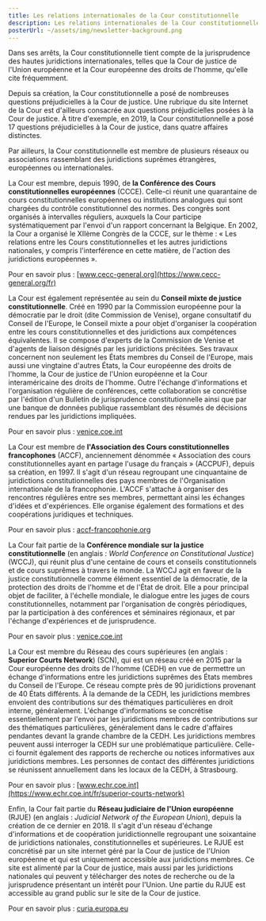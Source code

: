 ```yaml
---
title: Les relations internationales de la Cour constitutionnelle
description: Les relations internationales de la Cour constitutionnelle
posterUrl: ~/assets/img/newsletter-background.png
---
```


Dans ses arrêts, la Cour constitutionnelle tient compte de la jurisprudence des hautes juridictions internationales, telles que la Cour de justice de l&#39;Union européenne et la Cour européenne des droits de l&#39;homme, qu&#39;elle cite fréquemment.

Depuis sa création, la Cour constitutionnelle a posé de nombreuses questions préjudicielles à la Cour de justice. Une rubrique du site Internet de la Cour est d&#39;ailleurs consacrée aux questions préjudicielles posées à la Cour de justice.
À titre d&#39;exemple, en 2019, la Cour constitutionnelle a posé 17 questions préjudicielles à la Cour de justice, dans quatre affaires distinctes.

Par ailleurs, la Cour constitutionnelle est membre de plusieurs réseaux ou associations rassemblant des juridictions suprêmes étrangères, européennes ou internationales.

La Cour est membre, depuis 1990, de **la Conférence des Cours constitutionnelles européennes** (CCCE). Celle-ci réunit une quarantaine de cours constitutionnelles européennes ou institutions analogues qui sont chargées du contrôle constitutionnel des normes. Des congrès sont organisés à intervalles réguliers, auxquels la Cour participe systématiquement par l&#39;envoi d&#39;un rapport concernant la Belgique. En 2002, la Cour a organisé le XIIème Congrès de la CCCE, sur le thème : « Les relations entre les Cours constitutionnelles et les autres juridictions nationales, y compris l&#39;interférence en cette matière, de l&#39;action des juridictions européennes ».

Pour en savoir plus : [www.cecc-general.org](https://www.cecc-general.org/fr)

La Cour est également représentée au sein du **Conseil mixte de justice constitutionnelle**. Créé en 1990 par la Commission européenne pour la démocratie par le droit (dite Commission de Venise), organe consultatif du Conseil de l&#39;Europe, le Conseil mixte a pour objet d&#39;organiser la coopération entre les cours constitutionnelles et des juridictions aux compétences équivalentes. Il se compose d&#39;experts de la Commission de Venise et d&#39;agents de liaison désignés par les juridictions précitées. Ses travaux concernent non seulement les États membres du Conseil de l&#39;Europe, mais aussi une vingtaine d&#39;autres États, la Cour européenne des droits de l&#39;homme, la Cour de justice de l&#39;Union européenne et la Cour interaméricaine des droits de l&#39;homme. Outre l&#39;échange d&#39;informations et l&#39;organisation régulière de conférences, cette collaboration se concrétise par l&#39;édition d&#39;un Bulletin de jurisprudence constitutionnelle ainsi que par une banque de données publique rassemblant des résumés de décisions rendues par les juridictions impliquées.

Pour en savoir plus : [venice.coe.int](https://venice.coe.int/WebForms/pages/?p=01_Constitutional_Justice&lang=FR)

La Cour est membre de **l&#39;Association des Cours constitutionnelles francophones** (ACCF), anciennement dénommée « Association des cours constitutionnelles ayant en partage l&#39;usage du français » (ACCPUF), depuis sa création, en 1997. Il s&#39;agit d&#39;un réseau regroupant une cinquantaine de juridictions constitutionnelles des pays membres de l&#39;Organisation internationale de la francophonie. L&#39;ACCF s&#39;attache à organiser des rencontres régulières entre ses membres, permettant ainsi les échanges d&#39;idées et d&#39;expériences. Elle organise également des formations et des coopérations juridiques et techniques.

Pour en savoir plus : [accf-francophonie.org](https://accf-francophonie.org/)

La Cour fait partie de la **Conférence mondiale sur la justice constitutionnelle** (en anglais : _World Conference on Constitutional Justice_) (WCCJ), qui réunit plus d&#39;une centaine de cours et conseils constitutionnels et de cours suprêmes à travers le monde. La WCCJ agit en faveur de la justice constitutionnelle comme élément essentiel de la démocratie, de la protection des droits de l&#39;homme et de l&#39;État de droit. Elle a pour principal objet de faciliter, à l&#39;échelle mondiale, le dialogue entre les juges de cours constitutionnelles, notamment par l&#39;organisation de congrès périodiques, par la participation à des conférences et séminaires régionaux, et par l&#39;échange d&#39;expériences et de jurisprudence.

Pour en savoir plus : [venice.coe.int](https://venice.coe.int/WebForms/pages/?p=02_WCCJ&lang=FR)

La Cour est membre du Réseau des cours supérieures (en anglais : **Superior Courts Network**) (SCN), qui est un réseau créé en 2015 par la Cour européenne des droits de l&#39;homme (CEDH) en vue de permettre un échange d&#39;informations entre les juridictions suprêmes des États membres du Conseil de l&#39;Europe. Ce réseau compte près de 90 juridictions provenant de 40 États différents. À la demande de la CEDH, les juridictions membres envoient des contributions sur des thématiques particulières en droit interne, généralement. L&#39;échange d&#39;informations se concrétise essentiellement par l&#39;envoi par les juridictions membres de contributions sur des thématiques particulières, généralement dans le cadre d&#39;affaires pendantes devant la grande chambre de la CEDH. Les juridictions membres peuvent aussi interroger la CEDH sur une problématique particulière. Celle-ci fournit également des rapports de recherche ou notices informatives aux juridictions membres. Les personnes de contact des différentes juridictions se réunissent annuellement dans les locaux de la CEDH, à Strasbourg.

Pour en savoir plus : [www.echr.coe.int](https://www.echr.coe.int/fr/superior-courts-network)

Enfin, la Cour fait partie du **Réseau judiciaire de l&#39;Union européenne** (RJUE) (en anglais : _Judicial Network of the European Union_), depuis la création de ce dernier en 2018. Il s&#39;agit d&#39;un réseau d&#39;échange d&#39;informations et de coopération juridictionnelle regroupant une soixantaine de juridictions nationales, constitutionnelles et supérieures. Le RJUE est concrétisé par un site internet géré par la Cour de justice de l&#39;Union européenne et qui est uniquement accessible aux juridictions membres. Ce site est alimenté par la Cour de justice, mais aussi par les juridictions nationales qui peuvent y télécharger des notes de recherche ou de la jurisprudence présentant un intérêt pour l&#39;Union. Une partie du RJUE est accessible au grand public sur le site de la Cour de justice.

Pour en savoir plus : [curia.europa.eu](https://curia.europa.eu/jcms/jcms/p1_2170157/fr/)
